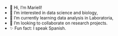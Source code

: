 - 💃 Hi, I’m Mariell!
- 📝 I’m interested in data science and biology,
- 🌱 I’m currently learning data analysis in Laboratoria,
- 💞️ I’m looking to collaborate on research projects.
- ✨ Fun fact: I speak Spanish.

<!---
mariell-morven/mariell-morven is a ✨ special ✨ repository because its `README.md` (this file) appears on your GitHub profile.
You can click the Preview link to take a look at your changes.
--->

